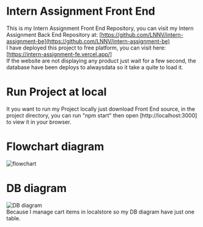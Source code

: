 # Intern Assignment Front End

This is my Intern Assignment Front End Repository, you can visit my Intern Assignment Back End Repository at: [https://github.com/LNNV/intern-assignment-be](https://github.com/LNNV/intern-assignment-be) <br>
I have deployed this project to free platform, you can visit here: [https://intern-assignment-fe.vercel.app/] <br>
If the website are not displaying any product just wait for a few second, the database have been deploys to alwaysdata so it take a quite to load it.

# Run Project at local
It you want to run my Project locally just download Front End source, in the project directory, you can run "npm start" then open [http://localhost:3000] to view it in your browser.

# Flowchart diagram
![flowchart](https://github.com/LNNV/intern-assignment-fe/assets/65118262/abba3e4e-f005-457a-a2d5-e2345868cbb1)

# DB diagram
![DB diagram](https://github.com/LNNV/intern-assignment-fe/assets/65118262/48aa364a-4377-42b4-86e4-898c22b46d66)<br>
Because I manage cart items in localstore so my DB diagram have just one table.
